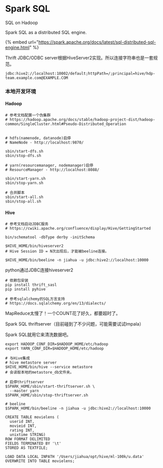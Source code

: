 # Spark SQL

SQL on Hadoop

Spark SQL as a distributed SQL engine.

{% embed url="https://spark.apache.org/docs/latest/sql-distributed-sql-engine.html" %}

Thrift JDBC/ODBC server根据HiveServer2实现。所以连接字符串也是一套规范。

```text
jdbc:hive2://localhost:10002/default;httpPath=/;principal=hive/hdp-team.example.com@EXAMPLE.COM
```



### 本地开发环境

#### Hadoop

```text
# 参考文档配置一个伪集群
# https://hadoop.apache.org/docs/stable/hadoop-project-dist/hadoop-common/SingleCluster.html#Pseudo-Distributed_Operation


# hdfs(namenode, datanode)启停
# NameNode - http://localhost:9870/

sbin/start-dfs.sh
sbin/stop-dfs.sh

# yarn(resourcemanager, nodemanager)启停
# ResourceManager - http://localhost:8088/

sbin/start-yarn.sh
sbin/stop-yarn.sh

# 合并脚本
sbin/start-all.sh
sbin/stop-all.sh
```

#### Hive

```text
# 参考文档启动JDBC服务
# https://cwiki.apache.org/confluence/display/Hive/GettingStarted

bin/schematool -dbType derby -initSchema

$HIVE_HOME/bin/hiveserver2
# Hive Session ID = N次出现后，才能被beeline连接。

$HIVE_HOME/bin/beeline -n jiahua -u jdbc:hive2://localhost:10000

```

python通过JDBC连接hiveserver2

```text
# 依赖包安装
pip install thrift_sasl
pip install pyhive

# 参考sqlalchemy的SQL方言支持
# https://docs.sqlalchemy.org/en/13/dialects/
```

MapReduce太慢了！一个COUNT花了好久，都要超时了。

Spark SQL thriftserver（目前碰到了不少问题，可能需要试试Impala）

Spark SQL就用它来清洗数据吧。

```text
export HADOOP_CONF_DIR=$HADOOP_HOME/etc/hadoop
export YARN_CONF_DIR=$HADOOP_HOME/etc/hadoop

# 与Hive集成
# hive metastore server
$HIVE_HOME/bin/hive --service metastore
# 会读取本地的metastore_db文件夹。

# 启停thriftserver
$SPARK_HOME/sbin/start-thriftserver.sh \
  --master yarn
$SPARK_HOME/sbin/stop-thriftserver.sh

# beeline
$SPARK_HOME/bin/beeline -n jiahua -u jdbc:hive2://localhost:10000

CREATE TABLE movielens (
  userid INT,
  movieid INT,
  rating INT,
  unixtime STRING)
ROW FORMAT DELIMITED
FIELDS TERMINATED BY '\t'
STORED AS TEXTFILE;

LOAD DATA LOCAL INPATH '/Users/jiahua/opt/hive/ml-100k/u.data'
OVERWRITE INTO TABLE movielens;



```

